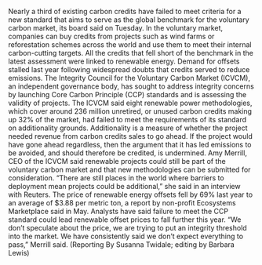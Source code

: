 Nearly a third of existing carbon credits have failed to meet criteria for a new standard that aims to serve as the global benchmark for the voluntary carbon market, its board said on Tuesday.
In the voluntary market, companies can buy credits from projects such as wind farms or reforestation schemes across the world and use them to meet their internal carbon-cutting targets. All the credits that fell short of the benchmark in the latest assessment were linked to renewable energy.
Demand for offsets stalled last year following widespread doubts that credits served to reduce emissions.
The Integrity Council for the Voluntary Carbon Market (ICVCM), an independent governance body, has sought to address integrity concerns by launching Core Carbon Principle (CCP) standards and is assessing the validity of projects.
The ICVCM said eight renewable power methodologies, which cover around 236 million unretired, or unused carbon credits making up 32% of the market, had failed to meet the requirements of its standard on additionality grounds.
Additionality is a measure of whether the project needed revenue from carbon credits sales to go ahead. If the project would have gone ahead regardless, then the argument that it has led emissions to be avoided, and should therefore be credited, is undermined.
Amy Merrill, CEO of the ICVCM said renewable projects could still be part of the voluntary carbon market and that new methodologies can be submitted for consideration.
“There are still places in the world where barriers to deployment mean projects could be additional,” she said in an interview with Reuters.
The price of renewable energy offsets fell by 69% last year to an average of $3.88 per metric ton, a report by non-profit Ecosystems Marketplace said in May.
Analysts have said failure to meet the CCP standard could lead renewable offset prices to fall further this year.
“We don’t speculate about the price, we are trying to put an integrity threshold into the market. We have consistently said we don’t expect everything to pass,” Merrill said.
(Reporting By Susanna Twidale; editing by Barbara Lewis)